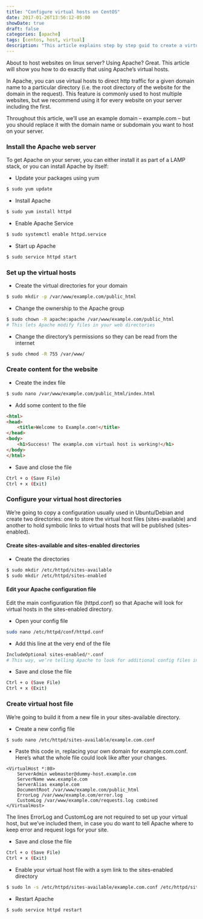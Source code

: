 ```yaml
---
title: "Configure virtual hosts on CentOS"
date: 2017-01-26T13:56:12-05:00
showDate: true
draft: false
categories: [apache]
tags: [centos, host, virtual]
description: "This article explains step by step guid to create a virtual hosts on CentOs using Apache’s virtual hosts. It can be useful in hosting multiple sites."
---
```


About to host websites on linux server? Using Apache? Great. This article will show you how to do exactly that using Apache’s virtual hosts.

In Apache, you can use virtual hosts to direct http traffic for a given domain name to a particular directory (i.e. the root directory of the website for the domain in the request). This feature is commonly used to host multiple websites, but we recommend using it for every website on your server including the first.

Throughout this article, we’ll use an example domain – example.com – but you should replace it with the domain name or subdomain you want to host on your server.

### Install the Apache web server
To get Apache on your server, you can either install it as part of a LAMP stack, or you can install Apache by itself:

- Update your packages using yum 

```sh
$ sudo yum update
```
- Install Apache

```sh
$ sudo yum install httpd
```

- Enable Apache Service

```sh
$ sudo systemctl enable httpd.service
```

- Start up Apache

```sh
$ sudo service httpd start
```

### Set up the virtual hosts

- Create the virtual directories for your domain

```sh
$ sudo mkdir -p /var/www/example.com/public_html
```

- Change the ownership to the Apache group

```sh
$ sudo chown -R apache:apache /var/www/example.com/public_html
# This lets Apache modify files in your web directories
```

- Change the directory’s permissions so they can be read from the internet

```sh
$ sudo chmod -R 755 /var/www/
```

### Create content for the website
- Create the index file

```sh 
$ sudo nano /var/www/example.com/public_html/index.html
```
- Add some content to the file

```html 
<html>
<head>
    <title>Welcome to Example.com!</title>
</head>
<body>
    <h1>Success! The example.com virtual host is working!</h1>
</body>
</html>
```
- Save and close the file

```sh 
Ctrl + o (Save File)
Ctrl + x (Exit)
```

### Configure your virtual host directories
We’re going to copy a configuration usually used in Ubuntu/Debian and create two directories: one to store the virtual host files (sites-available) and another to hold symbolic links to virtual hosts that will be published (sites-enabled).

#### Create sites-available and sites-enabled directories
- Create the directories

```sh 
$ sudo mkdir /etc/httpd/sites-available
$ sudo mkdir /etc/httpd/sites-enabled
```

#### Edit your Apache configuration file
Edit the main configuration file (httpd.conf) so that Apache will look for virtual hosts in the sites-enabled directory.

- Open your config file

```sh 
sudo nano /etc/httpd/conf/httpd.conf
```

- Add this line at the very end of the file

```sh 
IncludeOptional sites-enabled/*.conf
# This way, we’re telling Apache to look for additional config files in the sites-enabled directory
```

- Save and close the file

```sh 
Ctrl + o (Save File)
Ctrl + x (Exit)
```

### Create virtual host file
We’re going to build it from a new file in your sites-available directory.

- Create a new config file

```sh 
$ sudo nano /etc/httpd/sites-available/example.com.conf
```

- Paste this code in, replacing your own domain for example.com.conf. Here’s what the whole file could look like after your changes.

```apacheconfig 
<VirtualHost *:80>
    ServerAdmin webmaster@dummy-host.example.com    
    ServerName www.example.com
    ServerAlias example.com 
    DocumentRoot /var/www/example.com/public_html 
    ErrorLog /var/www/example.com/error.log 
    CustomLog /var/www/example.com/requests.log combined 
</VirtualHost>
```

The lines ErrorLog and CustomLog are not required to set up your virtual host, but we’ve included them, in case you do want to tell Apache where to keep error and request logs for your site.

- Save and close the file

```sh 
Ctrl + o (Save File)
Ctrl + x (Exit)
```

- Enable your virtual host file with a sym link to the sites-enabled directory

```sh 
$ sudo ln -s /etc/httpd/sites-available/example.com.conf /etc/httpd/sites-enabled/example.com.conf
```

- Restart Apache

```sh 
$ sudo service httpd restart
```